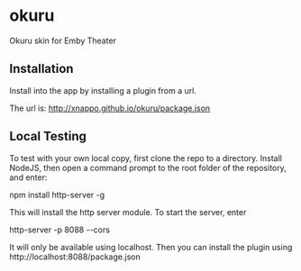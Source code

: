 # okuru
Okuru skin for Emby Theater

Installation
------------

Install into the app by installing a plugin from a url. 

The url is: http://xnappo.github.io/okuru/package.json

Local Testing
-------------
 
To test with your own local copy, first clone the repo to a directory. Install NodeJS, then open a command prompt to the root folder of the repository, and enter:

npm install http-server -g

This will install the http server module. To start the server, enter

http-server -p 8088 --cors

It will only be available using localhost. Then you can install the plugin using http://localhost:8088/package.json
